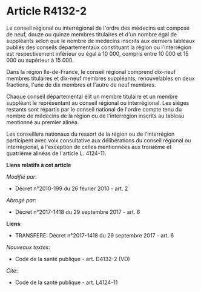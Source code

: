# Article R4132-2

Le conseil régional ou interrégional de l'ordre des médecins est composé de neuf, douze ou quinze membres titulaires et d'un
nombre égal de suppléants selon que le nombre de médecins inscrits aux derniers tableaux publiés des conseils départementaux
constituant la région ou l'interrégion est respectivement inférieur ou égal à 10 000, compris entre 10 000 et 15 000 ou
supérieur à 15 000. 

Dans la région Ile-de-France, le conseil régional comprend dix-neuf membres titulaires et dix-neuf membres suppléants,
renouvelables en deux fractions, l'une de dix membres et l'autre de neuf membres. 

Chaque conseil départemental élit un membre titulaire et un membre suppléant le représentant au conseil régional ou
interrégional. Les sièges restants sont répartis par le conseil national de l'ordre compte tenu du nombre de médecins de la
région ou de l'interrégion inscrits au tableau mentionné au premier alinéa. 

Les conseillers nationaux du ressort de la région ou de l'interrégion participent avec voix consultative aux délibérations du
conseil régional ou interrégional, à l'exception de celles mentionnées aux troisième et quatrième alinéas de l'article L.
4124-11.

**Liens relatifs à cet article**

_Modifié par_:

  - Décret n°2010-199 du 26 février 2010 - art. 2

_Abrogé par_:

  - Décret n°2017-1418 du 29 septembre 2017 - art. 6

**Liens**:

  - TRANSFERE: Décret n°2017-1418 du 29 septembre 2017 - art. 6

_Nouveaux textes_:

  - Code de la santé publique - art. D4132-2 (VD)

_Cite_:

  - Code de la santé publique - art. L4124-11
